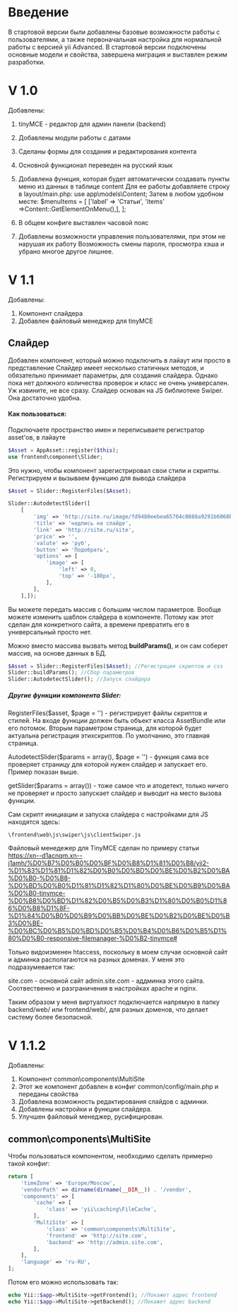 Введение
=========================================================
В стартовой версии были добавлены базовые возможности работы с пользователями, а также
первоначальная настройка для нормальной работы с версией yii Advanced. В стартовой версии
подключены основные модели и свойства, завершена миграция и выставлен режим разработки.

V 1.0
=========================================================
Добавлены:
1. tinyMCE - редактор для админ панели (backend)
2. Добавлены модули работы с датами
3. Сделаны формы для создания и редактирования контента
4. Основной функционал переведен на русский язык
5. Добавлена функция, которая будет автоматически создавать пункты меню
из данных в таблице content
Для ее работы добавляете строку в layout/main.php:
    use app\models\Content;
Затем в любом удобном месте:
    $menuItems = [
        ['label' => 'Статьи', 'items' =>Content::GetElementOnMenu(),],
     ];

6. В общем конфиге выставлен часовой пояс
7. Добавлены возможности управления пользователями, при этом не нарушая их работу
Возможность смены пароля, просмотра хэша и убрано многое другое лишнее.

V 1.1
========================================================

Добавлены:

1. Компонент слайдера
2. Добавлен файловый менеджер для tinyMCE

Слайдер
------------------------------------------------------

Добавлен компонент, который можно подключить в лайаут или просто в представление
Слайдер имеет несколько статичных методов, и обязательно принимает параметры,
для создания слайдера. Однако пока нет должного количества проверок и класс не
очень универсален. Уж извините, не все сразу. Слайдер основан на JS библиотеке
Swiper. Она достаточно удобна.

#### Как пользоваться:

Подключаете пространство имен и переписываете регистратор asset'ов, в лайауте

```php
$Asset = AppAsset::register($this);
use frontend\component\Slider;
```

Это нужно, чтобы компонент зарегистрировал свои стили и скрипты.
Регистрируем и вызываем функцию для вывода слайдера

```php
$Asset = Slider::RegisterFiles($Asset);

Slider::AutodetectSlider([
    [
        'img' => 'http://site.ru/image/fd9480eebea65764c0888a9291b6060b.jpg',
        'title' => 'надпись на слайде',
        'link' => 'http://site.ru/site',
        'price' => '',
        'valute' => 'руб',
        'button' => 'Подобрать',
        'options' => [
            'image' => [
                'left' => 0,
                'top' => '-180px',
            ],
        ],
    ],]);
```
Вы можете передать массив с большим числом параметров. Вообще можете изменить
шаблон слайдера в компоненте. Потому как этот сделан для конкретного сайта, а 
времени превратить его в универсальный просто нет.

Можно вместо массива вызвать метод **buildParams()**, и он сам соберет массив,
на основе данных в БД.

```php
$Asset = Slider::RegisterFiles($Asset); //Регистрация скриптов и css
Slider::buildParams(); //Сбор параметров
Slider::AutodetectSlider(); //Запуск слайдера
```

##### Другие функции компонента Slider:

RegisterFiles($asset, $page = '') - регистрирует файлы скриптов и стилей.
На входе функции должен быть объект класса AssetBundle или его потомок.
Вторым параметром страница, для которой будет актуальна регистрация этихскриптов.
По умолчанию, это главная страница.

AutodetectSlider($params = array(), $page = '') - функция сама все проверяет
страницу для которой нужен слайдер и запускает его. Пример показан выше.

getSlider($params = array()) - тоже самое что и атодетект, только ничего не
проверяет и просто запускает слайдер и выводит на место вызова функции.

Сам скрипт инициации и запуска слайдера с настройками для JS находятся здесь:

```
\frontend\web\js\swiper\js\clientSwiper.js
```

Файловый менедежер для TinyMCE сделан по примеру статьи
<https://xn--d1acnqm.xn--j1amh/%D0%B7%D0%B0%D0%BF%D0%B8%D1%81%D0%B8/yii2-%D1%83%D1%81%D1%82%D0%B0%D0%BD%D0%BE%D0%B2%D0%BA%D0%B0-%D0%B8-%D0%BD%D0%B0%D1%81%D1%82%D1%80%D0%BE%D0%B9%D0%BA%D0%B0-tinymce-%D0%B8%D0%BD%D1%82%D0%B5%D0%B3%D1%80%D0%B0%D1%86%D0%B8%D1%8F-%D1%84%D0%B0%D0%B9%D0%BB%D0%BE%D0%B2%D0%BE%D0%B3%D0%BE-%D0%BC%D0%B5%D0%BD%D0%B5%D0%B4%D0%B6%D0%B5%D1%80%D0%B0-responsive-filemanager-%D0%B2-tinymce#>

Только видоизменен htaccess, поскольку в моем случае основной сайт и админка
располагаются на разных доменах. У меня это подразумевается так:

site.com - основной сайт
admin.site.com - аддминка этого сайта. 
Соотвественно и разграничения в настройках apache и nginx.

Таким образом у меня виртуалхост подключается напрямую в папку backend/web/ или
frontend/web/, для разных доменов, что делает систему более безопасной.

V 1.1.2
======================================================

Добавлены:

1. Компонент common\components\MultiSite
2. Этот же компонент добавлен в конфиг common/config/main.php и переданы свойства
3. Добавлена возможность редактирования слайдов с админки. 
4. Добавлены настройки и функции слайдера.
5. Улучшен файловый менеджер, русифицирован.

common\components\MultiSite
----------------------------------------------------

Чтобы пользоваться компонентом, необходимо сделать примерно такой конфиг:

```php
return [
    'timeZone' => 'Europe/Moscow',
    'vendorPath' => dirname(dirname(__DIR__)) . '/vendor',
    'components' => [
        'cache' => [
            'class' => 'yii\caching\FileCache',
        ],
        'MultiSite' => [
            'class' => 'common\components\MultiSite',
            'frontend' => 'http://site.com',
            'backend' => 'http://admin.site.com',
        ],
    ],
    'language' => 'ru-RU',
];
```

Потом его можно использовать так:

```php
echo Yii::$app->MultiSite->getFrontend(); //Покажет адрес frontend
echo Yii::$app->MultiSite->getBackend(); //Покажет адрес backend
```







